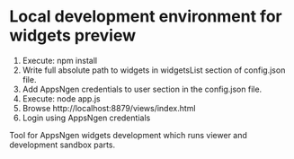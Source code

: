 Local development environment for widgets preview  
=================  

1. Execute: npm install
2. Write full absolute path to widgets in widgetsList section of config.json file.
3. Add AppsNgen credentials to user section in the config.json file.
4. Execute: node app.js
5. Browse http://localhost:8879/views/index.html
6. Login using AppsNgen credentials

Tool for AppsNgen widgets development which runs viewer and development sandbox parts.
